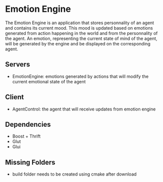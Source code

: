 # Emotion Engine
The Emotion Engine is an application that stores personnality of an agent
and contains its current mood. This mood is updated based on emotions generated
from action happening in the world and from the personnality of the agent. 
An emotion, representing the current state of mind of the agent, will be 
generated by the engine and be displayed on the corresponding agent.

## Servers
- EmotionEngine: emotions generated by actions that will modify the current emotional
state of the agent

## Client
- AgentControl: the agent that will receive updates from emotion engine

## Dependencies
- Boost + Thrift
- Glut
- Glui

## Missing Folders
- build folder needs to be created using cmake after download
